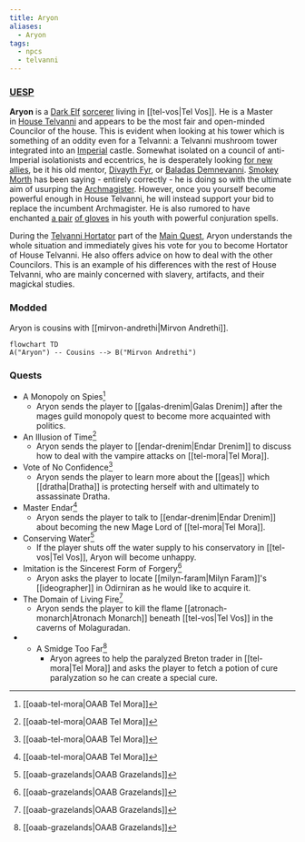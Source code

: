 ```yaml
---
title: Aryon
aliases:
  - Aryon
tags:
  - npcs
  - telvanni
---
```

### [UESP](https://en.uesp.net/wiki/Morrowind:Aryon)
**Aryon** is a [Dark Elf](https://en.uesp.net/wiki/Morrowind:Dark_Elf "Morrowind:Dark Elf") [sorcerer](https://en.uesp.net/wiki/Morrowind:Sorcerer "Morrowind:Sorcerer") living in [[tel-vos|Tel Vos]]. He is a Master in [House Telvanni](https://en.uesp.net/wiki/Morrowind:House_Telvanni "Morrowind:House Telvanni") and appears to be the most fair and open-minded Councilor of the house. This is evident when looking at his tower which is something of an oddity even for a Telvanni: a Telvanni mushroom tower integrated into an [Imperial](https://en.uesp.net/wiki/Morrowind:Imperial "Morrowind:Imperial") castle. Somewhat isolated on a council of anti-Imperial isolationists and eccentrics, he is desperately looking [for new allies](https://en.uesp.net/wiki/Morrowind:Message_from_Master_Aryon "Morrowind:Message from Master Aryon"), be it his old mentor, [Divayth Fyr](https://en.uesp.net/wiki/Morrowind:Divayth_Fyr "Morrowind:Divayth Fyr"), or [Baladas Demnevanni](https://en.uesp.net/wiki/Morrowind:Baladas_Demnevanni_(person) "Morrowind:Baladas Demnevanni (person)"). [Smokey Morth](https://en.uesp.net/wiki/Morrowind:Smokey_Morth "Morrowind:Smokey Morth") has been saying - entirely correctly - he is doing so with the ultimate aim of usurping the [Archmagister](https://en.uesp.net/wiki/Morrowind:Gothren "Morrowind:Gothren"). However, once you yourself become powerful enough in House Telvanni, he will instead support your bid to replace the incumbent Archmagister. He is also rumored to have enchanted [a pair](https://en.uesp.net/wiki/Morrowind:Aryon%27s_Dominator "Morrowind:Aryon's Dominator") [of gloves](https://en.uesp.net/wiki/Morrowind:Aryon%27s_Helper "Morrowind:Aryon's Helper") in his youth with powerful conjuration spells.

During the [Telvanni Hortator](https://en.uesp.net/wiki/Morrowind:Telvanni_Hortator "Morrowind:Telvanni Hortator") part of the [Main Quest](https://en.uesp.net/wiki/Morrowind:Main_Quest "Morrowind:Main Quest"), Aryon understands the whole situation and immediately gives his vote for you to become Hortator of House Telvanni. He also offers advice on how to deal with the other Councilors. This is an example of his differences with the rest of House Telvanni, who are mainly concerned with slavery, artifacts, and their magickal studies.
### Modded
Aryon is cousins with [[mirvon-andrethi|Mirvon Andrethi]].

```mermaid
flowchart TD
A("Aryon") -- Cousins --> B("Mirvon Andrethi")
```
### Quests
* A Monopoly on Spies[^1]
	* Aryon sends the player to [[galas-drenim|Galas Drenim]] after the mages guild monopoly quest to become more acquainted with politics.
* An Illusion of Time[^1]
	* Aryon sends the player to [[endar-drenim|Endar Drenim]] to discuss how to deal with the vampire attacks on [[tel-mora|Tel Mora]].
* Vote of No Confidence[^1]
	* Aryon sends the player to learn more about the [[geas]] which [[dratha|Dratha]] is protecting herself with and ultimately to assassinate Dratha.
* Master Endar[^1]
	* Aryon sends the player to talk to [[endar-drenim|Endar Drenim]] about becoming the new Mage Lord of [[tel-mora|Tel Mora]].
* Conserving Water[^2]
	* If the player shuts off the water supply to his conservatory in [[tel-vos|Tel Vos]], Aryon will become unhappy.
* Imitation is the Sincerest Form of Forgery[^2]
	* Aryon asks the player to locate [[milyn-faram|Milyn Faram]]'s [[ideographer]] in Odirniran as he would like to acquire it.
* The Domain of Living Fire[^2]
	* Aryon sends the player to kill the flame [[atronach-monarch|Atronach Monarch]] beneath [[tel-vos|Tel Vos]] in the caverns of Molaguradan.
* * A Smidge Too Far[^2]
	* Aryon agrees to help the paralyzed Breton trader in [[tel-mora|Tel Mora]] and asks the player to fetch a potion of cure paralyzation so he can create a special cure.

[^1]: [[oaab-tel-mora|OAAB Tel Mora]]
[^2]: [[oaab-grazelands|OAAB Grazelands]]
